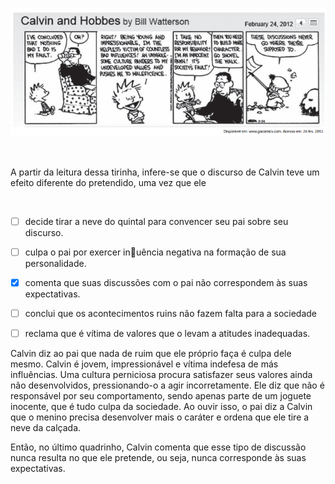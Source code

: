

![](349f043f-f508-e765-d43d-3f355f8998cf.png)

 

A partir da leitura dessa tirinha, infere-se que o discurso de Calvin teve um efeito diferente do pretendido, uma vez que ele

 



- [ ] decide tirar a neve do quintal para convencer seu pai sobre seu discurso.
- [ ] culpa o pai por exercer inuência negativa na formação de sua personalidade.
- [x] comenta que suas discussões com o pai não correspondem às suas expectativas.
- [ ] conclui que os acontecimentos ruins não fazem falta para a sociedade
- [ ] reclama que é vítima de valores que o levam a atitudes inadequadas.


Calvin diz ao pai que nada de ruim que ele próprio faça é culpa dele mesmo. Calvin é jovem, impressionável e vítima indefesa de más influências. Uma cultura perniciosa procura satisfazer seus valores ainda não desenvolvidos, pressionando-o a agir incorretamente. Ele diz que não é responsável por seu comportamento, sendo apenas parte de um joguete inocente, que é tudo culpa da sociedade. Ao ouvir isso, o pai diz a Calvin que o menino precisa desenvolver mais o caráter e ordena que ele tire a neve da calçada.

Então, no último quadrinho, Calvin comenta que esse tipo de discussão nunca resulta no que ele pretende, ou seja, nunca corresponde às suas expectativas.
